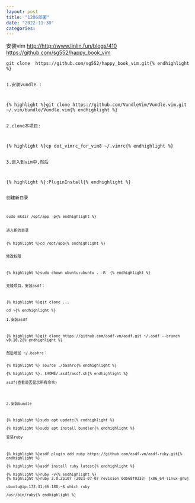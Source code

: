 ```yaml
---
layout: post
title: "1206部署"
date: "2022-11-30"
categories: 
---
```

<p>安装vim&nbsp;<a href="http://http://www.linlin.fun/blogs/410 https://github.com/sg552/happy_book_vim">http://http://www.linlin.fun/blogs/410 https://github.com/sg552/happy_book_vim</a></p>

<pre>
<code>git clone&nbsp; https://github.com/sg552/happy_book_vim.git{% endhighlight %}

<p>1.安装vundle :</p>

{% highlight %}git clone https://github.com/VundleVim/Vundle.vim.git ~/.vim/bundle/Vundle.vim{% endhighlight %}

<p>2.clone本项目:</p>

{% highlight %}cp dot_vimrc_for_vim8 ~/.vimrc{% endhighlight %}

<p>3.进入到vim中,然后</p>

{% highlight %}:PluginInstall{% endhighlight %}

<p>创建新目录</p>
<p><code>sudo mkdir /opt/app -p{% endhighlight %}

<p>进入新的目录</p>
{% highlight %}cd /opt/app{% endhighlight %}

<p>修改权限</p>

{% highlight %}sudo chown ubuntu:ubuntu . -R &nbsp;{% endhighlight %}

<p>克隆项目，安装asdf：</p>

{% highlight %}git clone ...<br />
cd ~{% endhighlight %}
<p>1.安装asdf</p>

{% highlight %}git clone https://github.com/asdf-vm/asdf.git ~/.asdf --branch v0.10.2{% endhighlight %}

<p>然后增加 ~/.bashrc：</p>
{% highlight %}&nbsp;source ./bashrc{% endhighlight %}

{% highlight %}. $HOME/.asdf/asdf.sh{% endhighlight %}
<p>asdf(查看是否显示所有命令)</p>

<p>2.安装bundle</p>

{% highlight %}sudo apt update{% endhighlight %}

{% highlight %}sudo apt install bundler{% endhighlight %}
<p>安装ruby</p>

{% highlight %}asdf plugin add ruby https://github.com/asdf-vm/asdf-ruby.git{% endhighlight %}

{% highlight %}asdf install ruby latest{% endhighlight %}

{% highlight %}ruby -v{% endhighlight %}
{% highlight %}ruby 3.0.2p107 (2021-07-07 revision 0db68f0233) [x86_64-linux-gnu]<br />
ubuntu@ip-172-31-46-188:~$ which ruby<br />
/usr/bin/ruby{% endhighlight %}

<p>&nbsp;</p>

